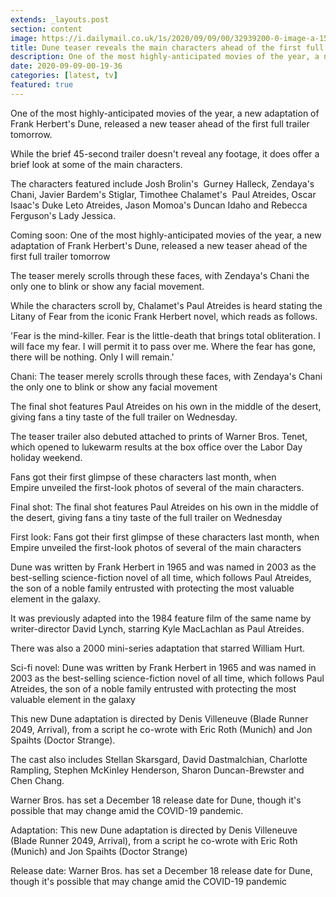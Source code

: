 ```yaml
---
extends: _layouts.post
section: content
image: https://i.dailymail.co.uk/1s/2020/09/09/00/32939200-0-image-a-15_1599606749650.jpg 
title: Dune teaser reveals the main characters ahead of the first full trailer debuting on Wednesday 
description: One of the most highly-anticipated movies of the year, a new adaptation of Frank Herberts Dune, released a new teaser ahead of the first full trailer tomorrow. 
date: 2020-09-09-00-19-36 
categories: [latest, tv] 
featured: true 
--- 
```

One of the most highly-anticipated movies of the year, a new adaptation of Frank Herbert's Dune, released a new teaser ahead of the first full trailer tomorrow.

While the brief 45-second trailer doesn't reveal any footage, it does offer a brief look at some of the main characters.

The characters featured include Josh Brolin's  Gurney Halleck, Zendaya's Chani, Javier Bardem's Stiglar, Timothee Chalamet's  Paul Atreides, Oscar Isaac's Duke Leto Atreides, Jason Momoa's Duncan Idaho and Rebecca Ferguson's Lady Jessica.

Coming soon: One of the most highly-anticipated movies of the year, a new adaptation of Frank Herbert's Dune, released a new teaser ahead of the first full trailer tomorrow

The teaser merely scrolls through these faces, with Zendaya's Chani the only one to blink or show any facial movement.

While the characters scroll by, Chalamet's Paul Atreides is heard stating the Litany of Fear from the iconic Frank Herbert novel, which reads as follows.

'Fear is the mind-killer. Fear is the little-death that brings total obliteration. I will face my fear. I will permit it to pass over me. Where the fear has gone, there will be nothing. Only I will remain.'  

Chani: The teaser merely scrolls through these faces, with Zendaya's Chani the only one to blink or show any facial movement

The final shot features Paul Atreides on his own in the middle of the desert, giving fans a tiny taste of the full trailer on Wednesday.

The teaser trailer also debuted attached to prints of Warner Bros. Tenet, which opened to lukewarm results at the box office over the Labor Day holiday weekend.

Fans got their first glimpse of these characters last month, when Empire unveiled the first-look photos of several of the main characters.

Final shot: The final shot features Paul Atreides on his own in the middle of the desert, giving fans a tiny taste of the full trailer on Wednesday

First look: Fans got their first glimpse of these characters last month, when Empire unveiled the first-look photos of several of the main characters

Dune was written by Frank Herbert in 1965 and was named in 2003 as the best-selling science-fiction novel of all time, which follows Paul Atreides, the son of a noble family entrusted with protecting the most valuable element in the galaxy.

It was previously adapted into the 1984 feature film of the same name by writer-director David Lynch, starring Kyle MacLachlan as Paul Atreides.

There was also a 2000 mini-series adaptation that starred William Hurt. 

Sci-fi novel: Dune was written by Frank Herbert in 1965 and was named in 2003 as the best-selling science-fiction novel of all time, which follows Paul Atreides, the son of a noble family entrusted with protecting the most valuable element in the galaxy

This new Dune adaptation is directed by Denis Villeneuve (Blade Runner 2049, Arrival), from a script he co-wrote with Eric Roth (Munich) and Jon Spaihts (Doctor Strange).

The cast also includes Stellan Skarsgard, David Dastmalchian, Charlotte Rampling, Stephen McKinley Henderson, Sharon Duncan-Brewster and Chen Chang.

Warner Bros. has set a December 18 release date for Dune, though it's possible that may change amid the COVID-19 pandemic. 

Adaptation: This new Dune adaptation is directed by Denis Villeneuve (Blade Runner 2049, Arrival), from a script he co-wrote with Eric Roth (Munich) and Jon Spaihts (Doctor Strange)

Release date: Warner Bros. has set a December 18 release date for Dune, though it's possible that may change amid the COVID-19 pandemic


